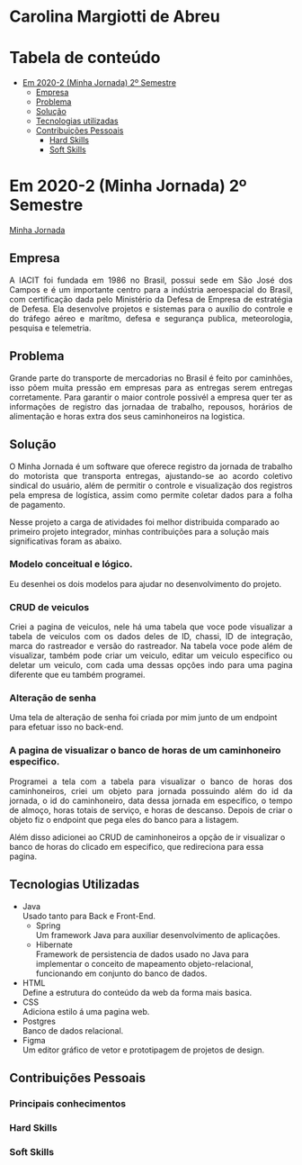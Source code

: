 # Carolina Margiotti de Abreu

# Tabela de conteúdo
   - [Em 2020-2 (Minha Jornada) 2º Semestre](#em-2020-2-minhajornada-2º-semestre)
        - [Empresa](#empresa)
        - [Problema](#problema)
        - [Solução](#solução)
        - [Tecnologias utilizadas](#tecnologias-utilizadas)
        - [Contribuições Pessoais](#contribuições-pessoais)
            - [Hard Skills](#hard-skills)
            - [Soft Skills](#soft-skills)

# Em 2020-2 (Minha Jornada) 2º Semestre
[Minha Jornada](https://github.com/CarolinaMargiotti/Minha-Jornada)

## Empresa
<p align="justify">
A IACIT foi fundada em 1986 no Brasil, possui sede em São José dos Campos e é um importante centro para a indústria aeroespacial do Brasil, com certificação dada pelo Ministério da Defesa de Empresa de estratégia de Defesa. Ela desenvolve projetos e sistemas para o auxílio do controle e do tráfego aéreo e marítmo, defesa e segurança publica, meteorologia, pesquisa e telemetria.
</p>

## Problema
<p align="justify">
Grande parte do transporte de mercadorias no Brasil é feito por caminhões, isso põem muita pressão em empresas para as entregas serem entregas corretamente. Para garantir o maior controle possivél a empresa quer ter as informações de registro das jornadaa de trabalho, repousos, horários de alimentação e horas extra dos seus caminhoneiros na logistica.
</p>

## Solução
<p align="justify">
O Minha Jornada é um software que oferece registro da jornada de trabalho do motorista que transporta entregas, ajustando-se ao acordo coletivo sindical do usuário, além de permitir o controle e visualização dos registros pela empresa de logística, assim como permite coletar dados para a folha de pagamento.
</p>

Nesse projeto a carga de atividades foi melhor distribuida comparado ao primeiro projeto integrador, minhas contribuições para a solução mais significativas foram as abaixo.

### Modelo conceitual e lógico.
Eu desenhei os dois modelos para ajudar no desenvolvimento do projeto.

### CRUD de veiculos
<p align="justify">
Criei a pagina de veiculos, nele há uma tabela que voce pode visualizar a tabela de veiculos com os dados deles de ID, chassi, ID de integração, marca do rastreador e versão do rastreador. Na tabela voce pode além de visualizar, também pode criar um veiculo, editar um veiculo especifico ou deletar um veiculo, com cada uma dessas opções indo para uma pagina diferente que eu também programei.
</p>

### Alteração de senha
Uma tela de alteração de senha foi criada por mim junto de um endpoint para efetuar isso no back-end.

### A pagina de visualizar o banco de horas de um caminhoneiro especifico.
<p align="justify">
Programei a tela com a tabela para visualizar o banco de horas dos caminhoneiros, criei um objeto para jornada possuindo além do id da jornada, o id do caminhoneiro, data dessa jornada em especifico, o tempo de almoço, horas totais de serviço, e horas de descanso. Depois de criar o objeto fiz o endpoint que pega eles do banco para a listagem.
</p>
Além disso adicionei ao CRUD de caminhoneiros a opção de ir visualizar o banco de horas do clicado em especifico, que redireciona para essa pagina.

## Tecnologias Utilizadas
- Java \
Usado tanto para Back e Front-End.
   - Spring \
   Um framework Java para auxiliar desenvolvimento de aplicações.
   - Hibernate \
   Framework de persistencia de dados usado no Java para implementar o conceito de mapeamento objeto-relacional, funcionando em conjunto do banco de dados.
- HTML \
Define a estrutura do conteúdo da web da forma mais basica.
- CSS \
Adiciona estilo á uma pagina web.
- Postgres \
Banco de dados relacional.
- Figma \
Um editor gráfico de vetor e prototipagem de projetos de design.

## Contribuições Pessoais
### Principais conhecimentos

### Hard Skills

### Soft Skills




